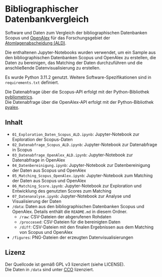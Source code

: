 # Bibliographischer Datenbankvergleich


Software und Daten zum Vergleich der bibliographischen Datenbanken Scopus und [OpenAlex](https://openalex.org/) für das Forschungsgebiet der [Atomlagenabscheidung (ALD)](https://de.wikipedia.org/wiki/Atomlagenabscheidung).


Die enthaltenen Jupyter-Notebooks wurden verwendet, um ein Sample aus den bibliographischen Datenbanken Scopus und OpenAlex zu erstellen, die Daten zu bereinigen, das Matching der Daten durchzuführen und die anschließende Datenvisualisierung zu erstellen. 

Es wurde Python 3.11.2 genutzt. Weitere Software-Spezifikationen sind in `requirements.txt` definiert.

Die Datenabfrage über die Scopus-API erfolgt mit der Python-Bibliothek [pybliometrics](https://pybliometrics.readthedocs.io/en/stable/index.html).  
Die Datenabfrage über die OpenAlex-API erfolgt mit der Python-Bibliothek [pyalex](https://github.com/J535D165/pyalex).



## Inhalt

* `01_Exploration_Daten_Scopus_ALD.ipynb`: Jupyter-Notebook zur Exploration der Scopus-Daten 
* `02_Datenabfrage_Scopus_ALD.ipynb`: Jupyter-Notebook zur Datenabfrage in Scopus
* `03_Datenabfrage_OpenAlex_ALD.ipynb`: Jupyter-Notebook zur Datenabfrage in OpenAlex
* `04_Datenbereinigung.ipynb`: Jupyter-Notebook zur Datenbereinigung der Daten aus Scopus und OpenAlex
* `05_Matching_Scopus_OpenAlex.ipynb`: Jupyter-Notebook zum Matching der Daten aus Scopus und OpenAlex
* `06_Matching_Score.ipynb`: Jupyter-Notebook zur Exploration und Entwicklung des genutzten Scores zum Matching
* `07_Datenanalyse.ipynb`: Jupyter-Notebook zur Analyse und Visualisierung der Daten
* `/data`: Daten aus den bibliographischen Datenbanken Scopus und OpenAlex. Details enthält die `README.md` in diesem Ordner.
  * `/raw`: CSV-Dateien der abgerufenen Rohdaten
  * `/proccesed`: CSV-Dateien für die bereinigten Daten
  * `/diff`: CSV-Dateien mit den finalen Ergebnissen aus dem Matching von Scopus und OpenAlex 
* `/figures`: PNG-Dateien der erzeugten Datenvisualisierungen


## Lizenz

Der Quellcode ist gemäß GPL v3 lizenziert (siehe LICENSE).  
Die Daten in `/data` sind unter [CCO](https://creativecommons.org/public-domain/cc0/) lizenziert.
